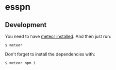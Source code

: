 # esspn

## Development
You need to have [meteor installed](https://www.meteor.com/developers/install). And then just run:

```
$ meteor
```

Don't forget to install the dependencies with:

```
$ meteor npm i
```
